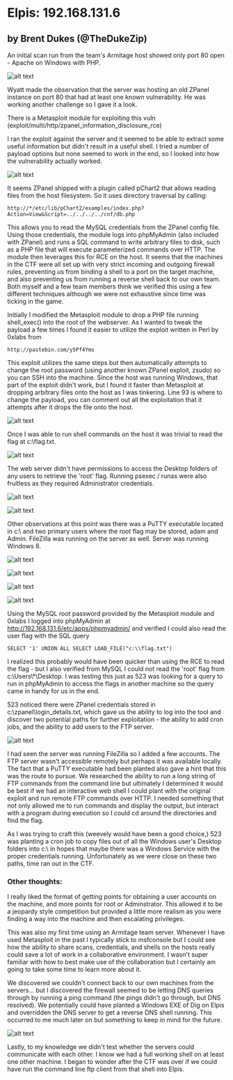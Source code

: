 # Elpis: 192.168.131.6

## by Brent Dukes (@TheDukeZip)

An initial scan run from the team's Armitage host showed only port 80 open - Apache on Windows with PHP.

![alt text](https://raw.githubusercontent.com/thedukezip/hacksecurectf2016/master/elpis/images/nmap6.png "nmap scan")

Wyatt made the observation that the server was hosting an old ZPanel instance on port 80 that had at least one known vulnerability. He was working another challenge so I gave it a look.

There is a Metasploit module for exploiting this vuln (exploit/multi/http/zpanel_information_disclosure_rce)

I ran the exploit against the server and it seemed to be able to extract some useful information but didn't result in a useful shell. I tried a number of payload options but none seemed to work in the end, so I looked into how the vulnerability actually worked.

![alt text](https://raw.githubusercontent.com/thedukezip/hacksecurectf2016/master/elpis/images/msfconsole.png "msfconsole")

It seems ZPanel shipped with a plugin called pChart2 that allows reading files from the host filesystem. So it uses directory traversal by calling:

`http://*/etc/lib/pChart2/examples/index.php?Action=View&Script=../../../../cnf/db.php`

This allows you to read the MySQL credentials from the ZPanel config file. Using those credentials, the module logs into phpMyAdmin (also included with ZPanel) and runs a SQL command to write arbitrary files to disk, such as a PHP file that will execute parameterized commands over HTTP. The module then leverages this for RCE on the host. It seems that the machines in the CTF were all set up with very strict incoming and outgoing firewall rules, preventing us from binding a shell to a port on the target machine, and also preventing us from running a reverse shell back to our own team. Both myself and a few team members think we verified this using a few different techniques although we were not exhaustive since time was ticking in the game.

Initially I modified the Metasploit module to drop a PHP file running shell_exec() into the root of the webserver. As I wanted to tweak the payload a few times I found it easier to utilize the exploit written in Perl by 0xlabs from 

`http://pastebin.com/y5Pf4Yms`

This exploit utilizes the same steps but then automatically attempts to change the root password (using another known ZPanel exploit, zsudo) so you can SSH into the machine. Since the host was running Windows, that part of the exploit didn't work, but I found it faster than Metasploit at dropping arbitrary files onto the host as I was tinkering. Line 93 is where to change the payload, you can comment out all the exploitation that it attempts after it drops the file onto the host.

![alt text](https://raw.githubusercontent.com/thedukezip/hacksecurectf2016/master/elpis/images/0xlabs.png "0xlabs")

Once I was able to run shell commands on the host it was trivial to read the flag at c:\flag.txt. 

![alt text](https://raw.githubusercontent.com/thedukezip/hacksecurectf2016/master/elpis/images/userflag.png "user flag")

The web server didn't have permissions to access the Desktop folders of any users to retrieve the 'root' flag. Running psexec / runas were also fruitless as they required Administrator credentials.

![alt text](https://raw.githubusercontent.com/thedukezip/hacksecurectf2016/master/elpis/images/diradam.png "dir adam")

![alt text](https://raw.githubusercontent.com/thedukezip/hacksecurectf2016/master/elpis/images/runas.png "runas")

Other observations at this point was there was a PuTTY executable located in c:\ and two primary users where the root flag may be stored, adam and Admin. FileZilla was running on the server as well. Server was running Windows 8.

![alt text](https://raw.githubusercontent.com/thedukezip/hacksecurectf2016/master/elpis/images/dirc.png "dir c")

![alt text](https://raw.githubusercontent.com/thedukezip/hacksecurectf2016/master/elpis/images/dirusers.png "dir users")

![alt text](https://raw.githubusercontent.com/thedukezip/hacksecurectf2016/master/elpis/images/tasklist.png "tasklist")

![alt text](https://raw.githubusercontent.com/thedukezip/hacksecurectf2016/master/elpis/images/ver.png "ver")

Using the MySQL root password provided by the Metasploit module and 0xlabs I logged into phpMyAdmin at http://192.168.131.6/etc/apps/phpmyadmin/ and verified I could also read the user flag with the SQL query 

`SELECT '1' UNION ALL SELECT LOAD_FILE("c:\\flag.txt")`

I realized this probably would have been quicker than using the RCE to read the flag - but I also verified from MySQL I could not read the 'root' flag from c:\Users\\*\Desktop. I was testing this just as 523 was looking for a query to run in phpMyAdmin to access the flags in another machine so the query came in handy for us in the end.

523 noticed there were ZPanel credentials stored in c:\zpanel\login_details.txt, which gave us the ability to log into the tool and discover two potential paths for further exploitation - the ability to add cron jobs, and the ability to add users to the FTP server.

![alt text](https://raw.githubusercontent.com/thedukezip/hacksecurectf2016/master/elpis/images/zpanelftp.png "zpanel")

I had seen the server was running FileZilla so I added a few accounts. The FTP server wasn't accessible remotely but perhaps it was available locally. The fact that a PuTTY executable had been planted also gave a hint that this was the route to pursue. We researched the ability to run a long string of FTP commands from the command line but ultimately I determined it would be best if we had an interactive web shell I could plant with the original exploit and run remote FTP commands over HTTP. I needed something that not only allowed me to run commands and display the output, but interact with a program during execution so I could cd around the directories and find the flag.

As I was trying to craft this (weevely would have been a good choice,) 523 was planting a cron job to copy files out of all the Windows user's Desktop folders into c:\ in hopes that maybe there was a Windows Service with the proper credentials running. Unfortunately as we were close on these two paths, time ran out in the CTF.

### Other thoughts:

I really liked the format of getting points for obtaining a user accounts on the machine, and more points for root or Adminstrator. This allowed it to be a jeopardy style competition but provided a little more realism as you were finding a way into the machine and then escalating privileges.

This was also my first time using an Armitage team server. Whenever I have used Metasploit in the past I typically stick to msfconsole but I could see how the ability to share scans, credentials, and shells on the hosts really could save a lot of work in a collaborative environment. I wasn't super familiar with how to best make use of the collaboration but I certainly am going to take some time to learn more about it.

We discovered we couldn't connect back to our own machines from the servers... but I discovered the firewall seemed to be letting DNS queries through by running a ping command (the pings didn't go through, but DNS resolved). We potentially could have planted a Windows EXE of Dig on Elpis and overridden the DNS server to get a reverse DNS shell running. This occurred to me much later on but something to keep in mind for the future.

![alt text](https://raw.githubusercontent.com/thedukezip/hacksecurectf2016/master/elpis/images/ping.png "ping")

Lastly, to my knowledge we didn't test whether the servers could communicate with each other. I know we had a full working shell on at least one other machine. I began to wonder after the CTF was over if we could have run the command line ftp client from that shell into Elpis.
